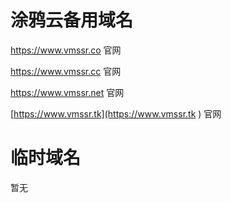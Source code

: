 # 涂鸦云备用域名

https://www.vmssr.co 官网

https://www.vmssr.cc 官网

https://www.vmssr.net 官网

[https://www.vmssr.tk](https://www.vmssr.tk ) 官网

# 临时域名

暂无
